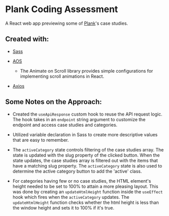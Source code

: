 # Plank Coding Assessment

A React web app previewing some of [Plank](https://plankdesign.com/en/)'s case studies.

## Created with:

- [Sass](https://www.npmjs.com/package/sass)

- [AOS](https://github.com/michalsnik/aos)
  - The Animate on Scroll library provides simple configurations for implementing scroll animations in React.

- [Axios](https://www.npmjs.com/package/axios)

## Some Notes on the Approach:

- Created the `useApiResponse` custom hook to reuse the API request logic. The hook takes in an `endpoint` string argument to customize the endpoint and access case studies and categories.

- Utilized variable declaration in Sass to create more descriptive values that are easy to remember.

- The `activeCategory` state controls filtering of the case studies array. The state is updated with the slug property of the clicked button. When the state updates, the case studies array is filtered out with the items that have a matching slug property. The `activeCategory` state is also used to determine the active category button to add the 'active' class.

- For categories having few or no case studies, the HTML element's height needed to be set to 100% to attain a more pleasing layout. This was done by creating an `updateHtmlHeight` function inside the `useEffect` hook which fires when the `activeCategory` updates. The `updateHtmlHeight` function checks whether the html height is less than the window height and sets it to 100% if it's true.